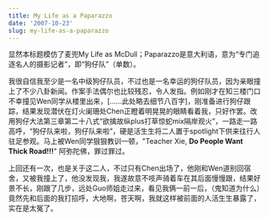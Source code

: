 ```yaml
---
title: My Life as a Paparazzo
date: '2007-10-23'
slug: my-life-as-a-paparazzo
---
```


显然本标题模仿了麦兜My Life as McDull；Paparazzo是意大利语，意为“专门追逐名人的摄影记者”，即“狗仔队”（单数）。

我很自信我至少是一名中级狗仔队员，不过也是一名幸运的狗仔队员，因为亲眼撞上了不少八卦新闻。作案手法偶尔也比较残忍，令人发指。例如刚才在知三楼门口不幸撞见Wen同学从楼里出来，\[……此处略去细节八百字\]，刚准备进行狗仔跟踪，结果发现潜伏在灯火阑珊处Chen正瞪着明晃晃的眼睛看着我，只好作罢。改用狗仔大法第三章第二十八式“欲擒故纵plus打草惊蛇mix隔岸观火”，一路走一路高呼，“狗仔队来啦，狗仔队来啦”，硬是活生生将二人置于spotlight下供来往行人驻足参观。马上被Wen同学狠狠教训一顿，"Teacher Xie, **Do People Want Thick Road!!!**" 阿弥陀佛，罪过罪过。

上回还有一次，也是关于这二人，不过只有Chen出场了，他刚和Wen道别回宿舍，又被我撞上了，他没发现我，我遂故意不吱声骑着车在其后面慢慢跟，结果好景不长，刚跟了几步，远处Guo师姐走过来，看见我俩一前一后，（鬼知道为什么）竟然先和后面的我打招呼，大地啊，苍天啊，我就这样被前面的人活生生暴露了，实在是太冤了。

